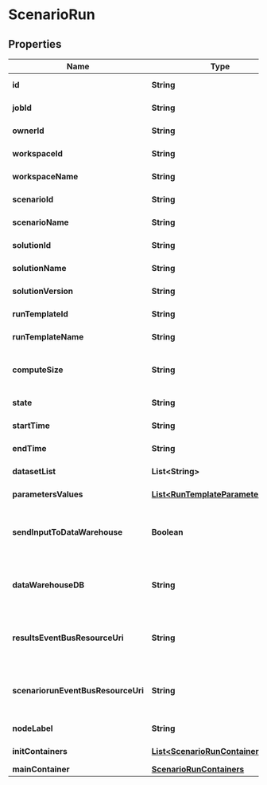 

# ScenarioRun


## Properties

Name | Type | Description | Notes
------------ | ------------- | ------------- | -------------
**id** | **String** | the ScenarioRun |  [optional] [readonly]
**jobId** | **String** | the Platform compute cluster Job Id |  [optional] [readonly]
**ownerId** | **String** | the user id which own this scenariorun |  [optional] [readonly]
**workspaceId** | **String** | the Workspace Id |  [optional] [readonly]
**workspaceName** | **String** | the Workspace name |  [optional] [readonly]
**scenarioId** | **String** | the Scenario Id |  [optional] [readonly]
**scenarioName** | **String** | the Scenario name |  [optional] [readonly]
**solutionId** | **String** | the Solution Id |  [optional] [readonly]
**solutionName** | **String** | the Solution name |  [optional] [readonly]
**solutionVersion** | **String** | the Solution version |  [optional] [readonly]
**runTemplateId** | **String** | the Solution Run Template id |  [optional] [readonly]
**runTemplateName** | **String** | the Run Template name |  [optional] [readonly]
**computeSize** | **String** | the compute size needed for this Analysis. Standard sizes are basic and highcpu. Default is basic |  [optional] [readonly]
**state** | **String** | the ScenarioRun state |  [optional] [readonly]
**startTime** | **String** | the ScenarioRun start Date Time |  [optional] [readonly]
**endTime** | **String** | the ScenarioRun end Date Time |  [optional] [readonly]
**datasetList** | **List&lt;String&gt;** | the list of Dataset Id associated to this Analysis |  [optional] [readonly]
**parametersValues** | [**List&lt;RunTemplateParameterValue&gt;**](RunTemplateParameterValue.md) | the list of Run Template parameters values |  [optional] [readonly]
**sendInputToDataWarehouse** | **Boolean** | whether or not the Dataset values and the input parameters values are send to the DataWarehouse prior to ScenarioRun Run |  [optional] [readonly]
**dataWarehouseDB** | **String** | the DataWarehouse database name to send data if sendInputToDataWarehouse is set |  [optional]
**resultsEventBusResourceUri** | **String** | the event bus which receive Workspace ScenarioRun results messages. Message won&#39;t be send if this is not set |  [optional]
**scenariorunEventBusResourceUri** | **String** | the event bus which receive Workspace ScenarioRun events messages. Message won&#39;t be send if this is not set |  [optional]
**nodeLabel** | **String** | the node label request |  [optional] [readonly]
**initContainers** | [**List&lt;ScenarioRunContainers&gt;**](ScenarioRunContainers.md) | the list of init containers |  [optional] [readonly]
**mainContainer** | [**ScenarioRunContainers**](ScenarioRunContainers.md) |  |  [optional]




